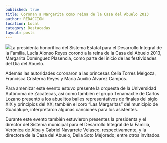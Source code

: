 ```yaml
---
published: true
title: Coronan a Margarita como reina de la Casa del Abuelo 2013
author: REDACCION
location: Local
category: Destacadas
layout: posts
---
```


![](http://i.imgur.com/oE5j5Qfm.jpg)La presidenta honorífica del Sistema Estatal para el Desarrollo Integral de la Familia, Lucía Alonso Reyes coronó a la reina de la Casa del Abuelo 2013, Margarita Domínguez Plasencia, como parte del inicio de las festividades del Día del Abuelo.

Además las autoridades coronaron a las princesas Celia Torres Melgoza, Francisca Cristerna Reyes y María Auxilio Álvarez Campos.

Para amenizar este evento estuvo presente la orquesta de la Universidad Autónoma de Zacatecas, así como también el grupo Tenamaxtle de Carlos Lozano presentó a los abuelitos bailes representativos de finales del siglo XIX y principios del XX; también el coro “Las Margaritas” del municipio de Guadalupe, interpretaron algunas canciones para los asistentes.

Durante este evento también estuvieron presentes la presidenta y el director del Sistema municipal para el Desarrollo Integral de la Familia, Verónica de Alba y Gabriel Navarrete Velasco, respectivamente, y la directora de la Casa del Abuelo, Delia Soto Mejorado; entre otros invitados.
